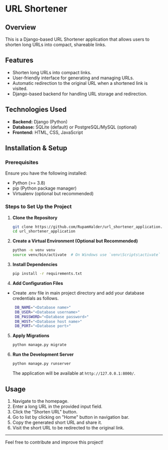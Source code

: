 # URL Shortener

## Overview
This is a Django-based URL Shortener application that allows users to shorten long URLs into compact, shareable links.

## Features
- Shorten long URLs into compact links.
- User-friendly interface for generating and managing URLs.
- Automatic redirection to the original URL when a shortened link is visited.
- Django-based backend for handling URL storage and redirection.

## Technologies Used
- **Backend:** Django (Python)
- **Database:** SQLite (default) or PostgreSQL/MySQL (optional)
- **Frontend:** HTML, CSS, JavaScript

## Installation & Setup

### Prerequisites
Ensure you have the following installed:
- Python (>= 3.8)
- pip (Python package manager)
- Virtualenv (optional but recommended)

### Steps to Set Up the Project

1. **Clone the Repository**
   ```bash
   git clone https://github.com/RupamHalder/url_shortener_application.git
   cd url_shortener_application
   ```

2. **Create a Virtual Environment (Optional but Recommended)**
   ```bash
   python -m venv venv
   source venv/bin/activate  # On Windows use `venv\Scripts\activate`
   ```

3. **Install Dependencies**
   ```bash
   pip install -r requirements.txt
   ```

4. **Add Configuration Files**
* Create .env file in main project directory and add your database credentials as follows.

   ```bash
    DB_NAME="<Database name>"
    DB_USER="<Database username>"
    DB_PASSWORD="<Database password>"
    DB_HOST="<Database host name>"
    DB_PORT="<Database port>"
   ```

5. **Apply Migrations**
   ```bash
   python manage.py migrate
   ```

6. **Run the Development Server**
   ```bash
   python manage.py runserver
   ```
   The application will be available at `http://127.0.0.1:8000/`.

## Usage
1. Navigate to the homepage.
2. Enter a long URL in the provided input field.
3. Click the "Shorten URL" button.
4. Go to list by clicking on "Home" button in navigation bar.
4. Copy the generated short URL and share it.
5. Visit the short URL to be redirected to the original link.

---
Feel free to contribute and improve this project!

